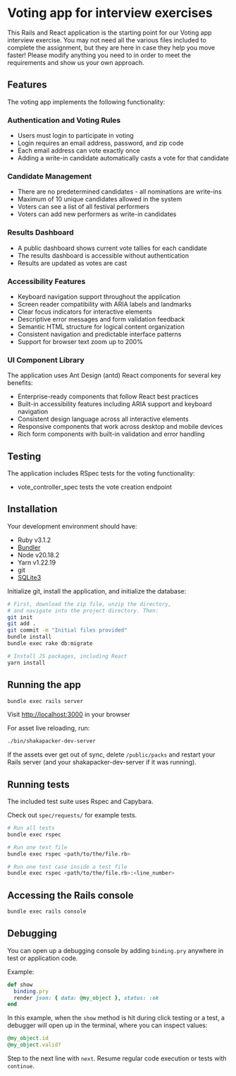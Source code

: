# Voting app for interview exercises

This Rails and React application is the starting point for our Voting app
interview exercise. You may not need all the various files included to complete
the assignment, but they are here in case they help you move faster! Please
modify anything you need to in order to meet the requirements and show us your
own approach.

## Features

The voting app implements the following functionality:

### Authentication and Voting Rules
* Users must login to participate in voting
* Login requires an email address, password, and zip code
* Each email address can vote exactly once
* Adding a write-in candidate automatically casts a vote for that candidate

### Candidate Management
* There are no predetermined candidates - all nominations are write-ins
* Maximum of 10 unique candidates allowed in the system
* Voters can see a list of all festival performers
* Voters can add new performers as write-in candidates

### Results Dashboard
* A public dashboard shows current vote tallies for each candidate
* The results dashboard is accessible without authentication
* Results are updated as votes are cast

### Accessibility Features
* Keyboard navigation support throughout the application
* Screen reader compatibility with ARIA labels and landmarks
* Clear focus indicators for interactive elements
* Descriptive error messages and form validation feedback
* Semantic HTML structure for logical content organization
* Consistent navigation and predictable interface patterns
* Support for browser text zoom up to 200%

### UI Component Library
The application uses Ant Design (antd) React components for several key benefits:

* Enterprise-ready components that follow React best practices
* Built-in accessibility features including ARIA support and keyboard navigation
* Consistent design language across all interactive elements
* Responsive components that work across desktop and mobile devices
* Rich form components with built-in validation and error handling

## Testing
The application includes RSpec tests for the voting functionality:

* vote_controller_spec tests the vote creation endpoint

## Installation

Your development environment should have:

* Ruby v3.1.2
* [Bundler](https://bundler.io/)
* Node v20.18.2
* Yarn v1.22.19
* git
* [SQLite3](https://www.sqlite.org/)

Initialize git, install the application, and initialize the database:

```sh
# First, download the zip file, unzip the directory,
# and navigate into the project directory. Then:
git init
git add .
git commit -m "Initial files provided"
bundle install
bundle exec rake db:migrate

# Install JS packages, including React
yarn install
```

## Running the app

```sh
bundle exec rails server
```

Visit [http://localhost:3000](http://localhost:3000) in your browser

For asset live reloading, run:
```sh
./bin/shakapacker-dev-server
```

If the assets ever get out of sync, delete `/public/packs` and restart your
Rails server (and your shakapacker-dev-server if it was running).

## Running tests

The included test suite uses Rspec and Capybara.

Check out `spec/requests/` for example tests.

```sh
# Run all tests
bundle exec rspec

# Run one test file
bundle exec rspec <path/to/the/file.rb>

# Run one test case inside a test file
bundle exec rspec <path/to/the/file.rb>:<line_number>
```

## Accessing the Rails console

```sh
bundle exec rails console
```

## Debugging

You can open up a debugging console by adding `binding.pry` anywhere in test or
application code.

Example:

```rb
def show
  binding.pry
  render json: { data: @my_object }, status: :ok
end
```

In this example, when the `show` method is hit during click testing or a test,
a debugger will open up in the terminal, where you can inspect values:

```rb
@my_object.id
@my_object.valid?
```

Step to the next line with `next`. Resume regular code execution or tests with
`continue`.

